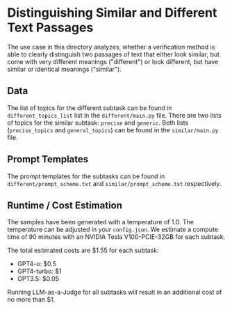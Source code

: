 # Distinguishing Similar and Different Text Passages

The use case in this directory analyzes, whether a verification method is able to clearly distinguish two passages of text that either look
similar, but come with very different meanings ("different") or look different, but have similar or identical meanings ("similar").

## Data

The list of topics for the different subtask can be found in `different_topics_list` list in the `different/main.py` file.
There are two lists of topics for the similar subtask: `precise` and `generic`. Both lists (`precise_topics` and `general_topics`) can be found
in the `similar/main.py` file.

## Prompt Templates

The prompt templates for the subtasks can be found in `different/prompt_scheme.txt` and `similar/prompt_scheme.txt` respectively.

## Runtime / Cost Estimation

The samples have been generated with a temperature of 1.0. The temperature can be adjusted in your `config.json`.
We estimate a compute time of 90 minutes with an NVIDIA Tesla V100-PCIE-32GB for each subtask.

The total estimated costs are $1.55 for each subtask:

- GPT4-o: $0.5
- GPT4-turbo: $1
- GPT3.5: $0.05

Running LLM-as-a-Judge for all subtasks will result in an additional cost of no more than $1.
